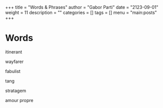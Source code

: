 +++
title = "Words & Phrases"
author = "Gabor Parti"
date = "2123-09-01"
weight = 11
description = ""
categories = []
tags = []
menu = "main:posts"
+++

<!-- # Quotes

>There is no god in buildings. /Panopticon/ -->

# Words



itinerant

wayfarer

fabulist

tang

stratagem

amour propre

